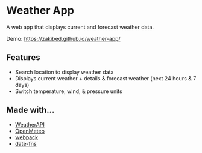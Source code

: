 # Weather App

A web app that displays current and forecast weather data.

Demo: https://zakibed.github.io/weather-app/

## Features

-   Search location to display weather data
-   Displays current weather + details & forecast weather (next 24 hours & 7 days)
-   Switch temperature, wind, & pressure units

## Made with...

-   [WeatherAPI](https://www.weatherapi.com/)
-   [OpenMeteo](https://open-meteo.com/)
-   [webpack](https://github.com/webpack/webpack)
-   [date-fns](https://github.com/date-fns/date-fns)
